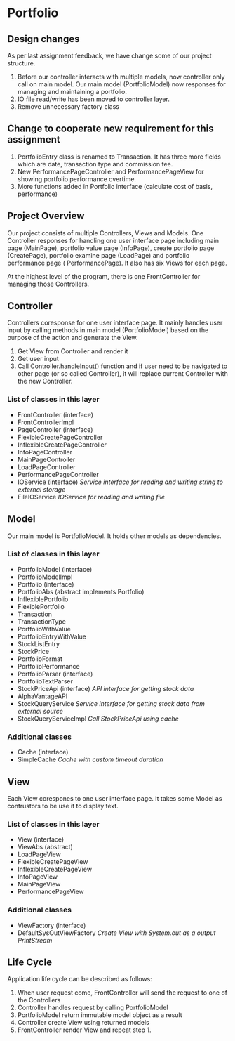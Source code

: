 # Portfolio

## Design changes

As per last assignment feedback, we have change some of our project structure.

1. Before our controller interacts with multiple models, now controller only call on main model. Our
   main model (PortfolioModel) now responses for managing and maintaining a portfolio.
2. IO file read/write has been moved to controller layer.
3. Remove unnecessary factory class

## Change to cooperate new requirement for this assignment
1. PortfolioEntry class is renamed to Transaction. It has three more fields which are date, transaction type and commission fee.
2. New PerformancePageController and PerformancePageView for showing portfolio performance overtime.
3. More functions added in Portfolio interface (calculate cost of basis, performance)

## Project Overview

Our project consists of multiple Controllers, Views and Models. One Controller responses for handling
one user interface page including main page (MainPage), portfolio value page (InfoPage), create
portfolio page (CreatePage), portfolio examine page (LoadPage) and portfolio performance page (
PerformancePage). It also has six Views for each page.

At the highest level of the program, there is one FrontController for managing those Controllers.

## Controller

Controllers coresponse for one user interface page. It mainly handles user input by calling methods in main model (PortfolioModel) based on the purpose of the action and generate the View.

1. Get View from Controller and render it
2. Get user input
3. Call Controller.handleInput() function and if user need to be navigated to other page (or so
   called Controller), it will replace current Controller with the new Controller.

### List of classes in this layer

- FrontController (interface)
- FrontControllerImpl
- PageController (interface)
- FlexibleCreatePageController
- InflexibleCreatePageController
- InfoPageController
- MainPageController
- LoadPageController
- PerformancePageController
- IOService (interface) *Service interface for reading and writing string to external storage*
- FileIOService *IOService for reading and writing file*

## Model

Our main model is PortfolioModel. It holds other models as dependencies.

### List of classes in this layer
- PortfolioModel (interface)
- PortfolioModelImpl
- Portfolio (interface)
- PortfolioAbs (abstract implements Portfolio)
- InflexiblePortfolio
- FlexiblePortfolio
- Transaction
- TransactionType
- PortfolioWithValue
- PortfolioEntryWithValue
- StockListEntry
- StockPrice
- PortfolioFormat
- PortfolioPerformance
- PortfolioParser (interface)
- PortfolioTextParser
- StockPriceApi (interface) *API interface for getting stock data*
- AlphaVantageAPI
- StockQueryService *Service interface for getting stock data from external source*
- StockQueryServiceImpl *Call StockPriceApi using cache*

### Additional classes
- Cache (interface)
- SimpleCache *Cache with custom timeout duration*

## View

Each View corespones to one user interface page. It takes some Model as contrustors to be use it to
display text.

### List of classes in this layer

- View (interface)
- ViewAbs (abstract)
- LoadPageView
- FlexibleCreatePageView
- InflexibleCreatePageView
- InfoPageView
- MainPageView
- PerformancePageView

### Additional classes

- ViewFactory (interface)
- DefaultSysOutViewFactory *Create View with System.out as a output PrintStream*

## Life Cycle

Application life cycle can be described as follows:

1. When user request come, FrontController will send the request to one of the Controllers
2. Controller handles request by calling PortfolioModel
3. PortfolioModel return immutable model object as a result
4. Controller create View using returned models
5. FrontController render View and repeat step 1.
